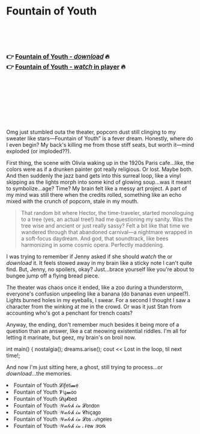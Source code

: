 <h1>Fountain of Youth</h1>

<br><br><br>

<h3>👉 <a href="https://Shanes-trapilenur1971.github.io/frqkmwtbpj/">Fountain of Youth - 𝘥𝘰𝘸𝘯𝘭𝘰𝘢𝘥</a> 🔥<br>
👉 <a href="https://Shanes-trapilenur1971.github.io/frqkmwtbpj/">Fountain of Youth - 𝘸𝘢𝘵𝘤𝘩 in player</a> 🔥
</h3>



<br><br><br><br><br><br><br>


Omg just stumbled outa the theater, popcorn dust still clinging to my sweater like stars—Fountain of Youth” is a fever dream. Honestly, where do I even begin? My back's killing me from those stiff seats, but worth it—mind exploded (or imploded??).

First thing, the scene with Olivia waking up in the 1920s Paris cafe...like, the colors were as if a drunken painter got really religious. Or lost. Maybe both. And then suddenly the jazz band gets into this surreal loop, like a vinyl skipping as the lights morph into some kind of glowing soup...was it meant to symbolize...age? Time? My brain felt like a messy art project. A part of my mind was still there when the credits rolled, something like an echo mixed with the crunch of popcorn, stale in my mouth.

> That random bit where Hector, the time-traveler, started monologuing to a tree (yes, an actual tree!) had me questioning my sanity. Was the tree wise and ancient or just really sassy? Felt a bit like that time we wandered through that abandoned carnival—a nightmare wrapped in a soft-focus daydream. And god, that soundtrack, like bees harmonizing in some cosmic opera. Perfectly maddening.

I was trying to remember if Jenny asked if she should 𝘸𝘢𝘵𝘤𝘩 the   or 𝘥𝘰𝘸𝘯𝘭𝘰𝘢𝘥 it. It feels stowed away in my brain like a sticky note I can't quite find. But, Jenny, no spoilers, okay? Just...brace yourself like you're about to bungee jump off a flying bread piece.

The theater was chaos once it ended, like a zoo during a thunderstorm, everyone's confusion unpeeling like a banana (do bananas even unpeel?). Lights burned holes in my eyeballs, I swear. For a second I thought I saw a character from the   winking at me in the crowd. Or was it just Stan from accounting who's got a penchant for trench coats?

Anyway, the ending, don't remember much besides it being more of a question than an answer, like a cat meowing existential riddles. I'm all for letting it marinate, but geez, my brain's on broil now.

int main() {
    nostalgia();
    dreams.arise();
    cout << Lost in the loop, til next time!;

And now I'm just sitting here, a ghost, still trying to process...or 𝘥𝘰𝘸𝘯𝘭𝘰𝘢𝘥...the memories.

<li>Fountain of Youth 𝓛𝗂ƒ𝖾𝗍𝗂𝓶𝖾</li>
<li>Fountain of Youth 𝓥ų𝓶𝗈𝗈</li>
<li>Fountain of Youth 𝓓ų𝓫𝖻𝖾𝖽</li>
<li>Fountain of Youth 𝒲𝒶𝓉𝒸𝒽 𝒾𝓃 𝓛𝗈𝗇𝖽𝗈𝗇</li>
<li>Fountain of Youth 𝒲𝒶𝓉𝒸𝒽 𝒾𝓃 𝓒𝗁𝗂ç𝖺𝗀𝗈</li>
<li>Fountain of Youth 𝒲𝒶𝓉𝒸𝒽 𝒾𝓃 𝓛𝗈𝗌 𝒜𝗇𝗀𝖾𝗅𝖾𝗌</li>
<li>Fountain of Youth 𝒲𝒶𝓉𝒸𝒽 𝒾𝓃 𝒩𝖾𝗐 𝒴𝗈𝗋𝗄</li>

